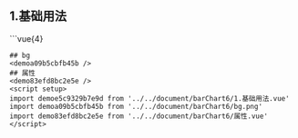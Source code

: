 ## 1.基础用法
<demoe5c9329b7e9d />
```vue{4}
<template>
    <bar-chart-6 ref="chartRef" v-bind="chartOption"></bar-chart-6>
    <div class="line"></div>
</template>
<script setup>
import { ref, onMounted } from 'vue';

const chartRef = ref();
const seriesData = [
    {
        yAxisIndex: 0,
        // data: [50, 130, 150, 182, 173, 184, 150, 18, 130, 150, 182, 173]
        data: [20, 130]
    },
    {
        yAxisIndex: 1,
        // data: [52, 94, 61, 11, 52, 68, 58, 94, 61, 11, 52, 68]
        data: [152, 94]
    },
    {
        yAxisIndex: 0,
        // data: [52, 94, 61, 11, 52, 68, 58, 94, 61, 11, 52, 68]
        data: [52, 94]
    }
];
const xAxisData = ['1月', '1-2月'];
const unit = ['万元', '%'];
const yAxisName = ['万元', '%'];
const legendData = ['申请', '审批', '完成'];

const chartOption = {
    unit,
    xAxisData,
    yAxisName,
    seriesData,
    legendData
};

onMounted(() => chartRef.value.renderChart());
</script>
<style lang="scss" scoped>
.zrx-chart {
    height: 180px;
    width: 420px;
    // background-image: url('./bg.png');
    background-color: black;
}
</style>

```
## bg
<demoa09b5cbfb45b />
## 属性
<demo83efd8bc2e5e />
<script setup>
import demoe5c9329b7e9d from '../../document/barChart6/1.基础用法.vue'
import demoa09b5cbfb45b from '../../document/barChart6/bg.png'
import demo83efd8bc2e5e from '../../document/barChart6/属性.vue'
</script>